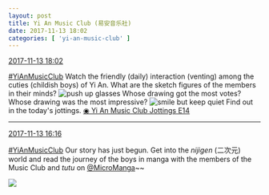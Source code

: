 ```yaml
---
layout: post
title: Yi An Music Club (易安音乐社)
date: 2017-11-13 18:02
categories: [ 'yi-an-music-club' ]
---
```


<div class="weibo-info">
  <a href="https://weibo.com/6094546964/FuURHeyFY">2017-11-13 18:02</a>
</div>

[#YiAnMusicClub](https://weibo.com/p/100808beae2e3e05b17b64f63ebedca39f19b2/super_index) Watch the friendly (daily) interaction (venting) among the cuties (childish boys) of Yi An. What are the sketch figures of the members in their minds? ![push up glasses](http://img.t.sinajs.cn/t4/appstyle/expression/ext/normal/fc/moren_bbjdnew_org.png) Whose drawing got the most votes? Whose drawing was the most impressive? ![smile but keep quiet](http://img.t.sinajs.cn/t4/appstyle/expression/ext/normal/3a/moren_xiaoerbuyu_org.png) Find out in the today's jottings. [◉ Yi An Music Club Jottings E14](http://www.bilibili.com/video/av16289126/)

<!-- more -->

---

<div class="weibo-info">
  <a href="https://weibo.com/6094546964/FuUaz48Az">2017-11-13 16:16</a>
</div>

[#YiAnMusicClub](https://weibo.com/p/100808beae2e3e05b17b64f63ebedca39f19b2/super_index) Our story has just begun. Get into the *nijigen* (二次元) world and read the journey of the boys in manga with the members of the Music Club and *tutu* on [@MicroManga](https://weibo.com/comicbook)~~

<a href="https://wx1.sinaimg.cn/mw690/006Es64Agy1flgj2c4bu9j31kw11xe85.jpg">
  <img class="weibo-pic-preview-h" src="//wx1.sinaimg.cn/orj360/006Es64Agy1flgj2c4bu9j31kw11xe85.jpg" />
</a>

